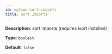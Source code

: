 ```yaml
---
id: option-sort-imports
title: Sort Imports
---
```

**Description**: sort imports (requires isort installed)

**Type**: `boolean`

**Default**: `false`
